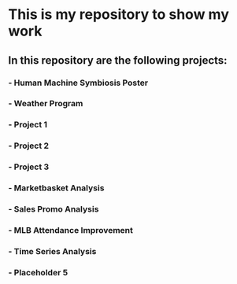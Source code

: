 # This is my repository to show my work
## In this repository are the following projects:
### - Human Machine Symbiosis Poster
### - Weather Program
### - Project 1
### - Project 2
### - Project 3
### - Marketbasket Analysis
### - Sales Promo Analysis
### - MLB Attendance Improvement  
### - Time Series Analysis
### - Placeholder 5
